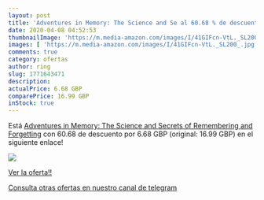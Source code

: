 ```yaml
---
layout: post
title: 'Adventures in Memory: The Science and Se al 60.68 % de descuento'
date: 2020-04-08 04:52:53
thumbnailImage: 'https://m.media-amazon.com/images/I/41GIFcn-VtL._SL200_.jpg'
images: [ 'https://m.media-amazon.com/images/I/41GIFcn-VtL._SL200_.jpg' ]
comments: true
category: ofertas
author: ring
slug: 1771643471
description:
actualPrice: 6.68 GBP
comparePrice: 16.99 GBP
inStock: true
---
```


Está [Adventures in Memory: The Science and Secrets of Remembering and Forgetting](https://www.amazon.com/dp/1771643471/?tag=redken08-20) con 60.68 de descuento por 6.68 GBP (original: 16.99 GBP) en el siguiente enlace!

[![](https://m.media-amazon.com/images/I/41GIFcn-VtL._SL200_.jpg)](https://www.amazon.com/dp/1771643471/?tag=redken08-20)

[Ver la oferta!!](https://www.amazon.com/dp/1771643471/?tag=redken08-20)

[Consulta otras ofertas en nuestro canal de telegram](https://t.me/s/ofertas25)
